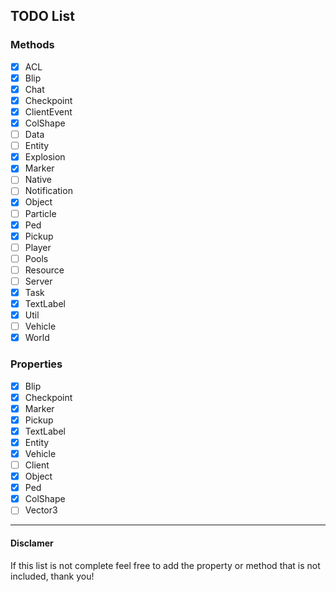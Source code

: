 ## TODO List

### Methods
- [x] ACL 
- [x] Blip 
- [x] Chat
- [x] Checkpoint
- [x] ClientEvent
- [x] ColShape
- [ ] Data
- [ ] Entity
- [x] Explosion
- [x] Marker
- [ ] Native
- [ ] Notification
- [X] Object
- [ ] Particle
- [x] Ped 
- [x] Pickup
- [ ] Player
- [ ] Pools
- [ ] Resource
- [ ] Server
- [x] Task
- [x] TextLabel
- [x] Util
- [ ] Vehicle
- [x] World

### Properties
- [x] Blip
- [x] Checkpoint
- [x] Marker
- [x] Pickup
- [x] TextLabel
- [x] Entity
- [x] Vehicle
- [ ] Client
- [x] Object
- [x] Ped
- [x] ColShape
- [ ] Vector3
---
#### Disclamer
If this list is not complete feel free to add the property or method that is not included, thank you!
